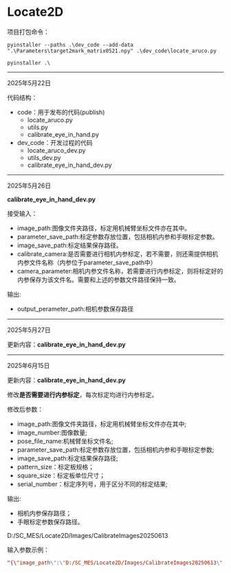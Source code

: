 # Locate2D

项目打包命令：
```shell
pyinstaller --paths .\dev_code --add-data ".\Parameters\target2mark_matrix0521.npy" .\dev_code\locate_aruco.py

pyinstaller .\
```

------
2025年5月22日

代码结构：

* code：用于发布的代码(publish)
  * locate_aruco.py
  * utils.py
  * calibrate_eye_in_hand.py
* dev_code：开发过程的代码
  * locate_aruco_dev.py
  * utils_dev.py
  * calibrate_eye_in_hand_dev.py

------
2025年5月26日

**calibrate_eye_in_hand_dev.py**

接受输入：
* image_path:图像文件夹路径，标定用机械臂坐标文件亦在其中。
* parameter_save_path:标定参数存放位置，包括相机内参和手眼标定参数。
* image_save_path:标定结果保存路径。
* calibrate_camera:是否需要进行相机内参标定，若不需要，则还需提供相机内参文件名称（内参位于parameter_save_path中）
* camera_parameter:相机内参文件名称，若需要进行内参标定，则将标定好的内参保存为该文件名。需要和上述的参数文件路径保持一致。

输出:
* output_perameter_path:相机参数保存路径

------
2025年5月27日

更新内容：**calibrate_eye_in_hand_dev.py**

-------
2025年6月15日

更新内容：**calibrate_eye_in_hand_dev.py**

修改**是否需要进行内参标定**，每次标定均进行内参标定。

修改后参数：
* image_path:图像文件夹路径，标定用机械臂坐标文件亦在其中;
* image_number:图像数量;
* pose_file_name:机械臂坐标文件名;
* parameter_save_path:标定参数存放位置，包括相机内参和手眼标定参数;
* image_save_path:标定结果保存路径;
* pattern_size：标定板规格；
* square_size：标定板单位尺寸；
* serial_number：标定序列号，用于区分不同的标定结果;

输出:
* 相机内参保存路径；
* 手眼标定参数保存路径。

D:/SC_MES/Locate2D/Images/CalibrateImages20250613

输入参数示例：
```json
"{\"image_path\":\"D:/SC_MES/Locate2D/Images/CalibrateImages20250613\",\"image_number\":\"19\",\"pose_file_name\":\"poses.txt\",\"parameter_save_path\":\"D:/SC_MES/Locate2D/Parameters\",\"image_save_path\":\"D:/SC_MES/Locate2D/Images/ResultImages/Calibrate\",\"pattern_size\":\"9 6\",\"square_size\":\"0.003\",\"serial_number\":\"20250615\"}"
```




